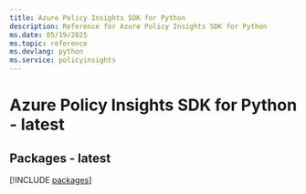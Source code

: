 ```yaml
---
title: Azure Policy Insights SDK for Python
description: Reference for Azure Policy Insights SDK for Python
ms.date: 05/19/2025
ms.topic: reference
ms.devlang: python
ms.service: policyinsights
---
```

# Azure Policy Insights SDK for Python - latest
## Packages - latest
[!INCLUDE [packages](policy-insights-index.md)]